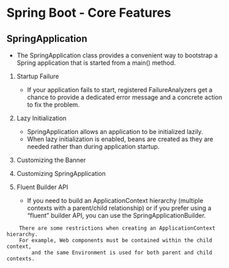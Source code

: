 # Spring Boot - Core Features

## SpringApplication
- The SpringApplication class provides a convenient way to bootstrap a Spring application that is started from a main() method.

1. Startup Failure
   - If your application fails to start, registered FailureAnalyzers get a chance to provide a dedicated error message and a concrete action to fix the problem.

2. Lazy Initialization
    - SpringApplication allows an application to be initialized lazily. 
    - When lazy initialization is enabled, beans are created as they are needed rather than during application startup.

3. Customizing the Banner

4. Customizing SpringApplication

5. Fluent Builder API
   - If you need to build an ApplicationContext hierarchy (multiple contexts with a parent/child relationship) or if you prefer using a “fluent” builder API, you can use the SpringApplicationBuilder.
```
    There are some restrictions when creating an ApplicationContext hierarchy. 
    For example, Web components must be contained within the child context, 
        and the same Environment is used for both parent and child contexts.
```

